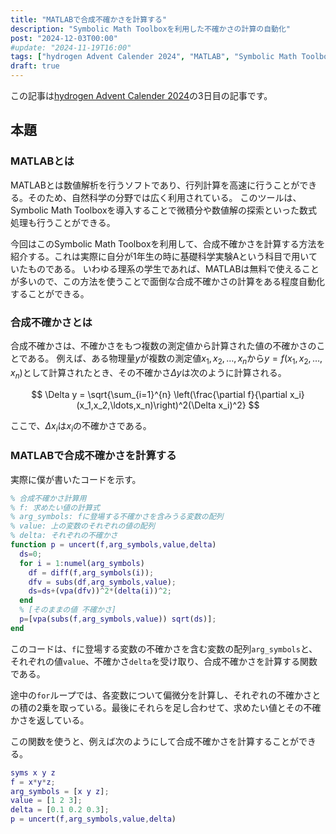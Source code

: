 ```yaml
---
title: "MATLABで合成不確かさを計算する"
description: "Symbolic Math Toolboxを利用した不確かさの計算の自動化"
post: "2024-12-03T00:00"
#update: "2024-11-19T16:00"
tags: ["hydrogen Advent Calender 2024", "MATLAB", "Symbolic Math Toolbox"]
draft: true
---
```


この記事は[hydrogen Advent Calender 2024](https://adventar.org/calendars/10672)の3日目の記事です。

## 本題

### MATLABとは

MATLABとは数値解析を行うソフトであり、行列計算を高速に行うことができる。そのため、自然科学の分野では広く利用されている。
このツールは、Symbolic Math Toolboxを導入することで微積分や数値解の探索といった数式処理も行うことができる。

今回はこのSymbolic Math Toolboxを利用して、合成不確かさを計算する方法を紹介する。これは実際に自分が1年生の時に基礎科学実験Aという科目で用いていたものである。
いわゆる理系の学生であれば、MATLABは無料で使えることが多いので、この方法を使うことで面倒な合成不確かさの計算をある程度自動化することができる。

### 合成不確かさとは

合成不確かさは、不確かさをもつ複数の測定値から計算された値の不確かさのことである。
例えば、ある物理量$y$が複数の測定値$x_1, x_2, \ldots, x_n$から$y=f(x_1,x_2,\ldots,x_n)$として計算されたとき、その不確かさ$\Delta y$は次のように計算される。

$$
\Delta y = \sqrt{\sum_{i=1}^{n} \left(\frac{\partial f}{\partial x_i}(x_1,x_2,\ldots,x_n)\right)^2(\Delta x_i)^2}
$$

ここで、$\Delta x_i$は$x_i$の不確かさである。

### MATLABで合成不確かさを計算する

実際に僕が書いたコードを示す。

```matlab
% 合成不確かさ計算用
% f: 求めたい値の計算式
% arg_symbols: fに登場する不確かさを含みうる変数の配列
% value: 上の変数のそれぞれの値の配列
% delta: それぞれの不確かさ
function p = uncert(f,arg_symbols,value,delta)
  ds=0;
  for i = 1:numel(arg_symbols)
    df = diff(f,arg_symbols(i));
    dfv = subs(df,arg_symbols,value);
    ds=ds+(vpa(dfv))^2*(delta(i))^2;
  end
  % [そのままの値 不確かさ]
  p=[vpa(subs(f,arg_symbols,value)) sqrt(ds)];
end
```

このコードは、`f`に登場する変数の不確かさを含む変数の配列`arg_symbols`と、それぞれの値`value`、不確かさ`delta`を受け取り、合成不確かさを計算する関数である。

途中の`for`ループでは、各変数について偏微分を計算し、それぞれの不確かさとの積の2乗を取っている。最後にそれらを足し合わせて、求めたい値とその不確かさを返している。

この関数を使うと、例えば次のようにして合成不確かさを計算することができる。

```matlab
syms x y z
f = x*y*z;
arg_symbols = [x y z];
value = [1 2 3];
delta = [0.1 0.2 0.3];
p = uncert(f,arg_symbols,value,delta)
```
